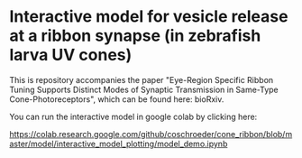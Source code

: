 # Interactive model for vesicle release at a ribbon synapse (in zebrafish larva UV cones)

This is repository accompanies the paper "Eye-Region Specific Ribbon Tuning Supports Distinct Modes of Synaptic Transmission in Same-Type Cone-Photoreceptors", which can be found here: bioRxiv.

You can run the interactive model in google colab by clicking here:

https://colab.research.google.com/github/coschroeder/cone_ribbon/blob/master/model/interactive_model_plotting/model_demo.ipynb

